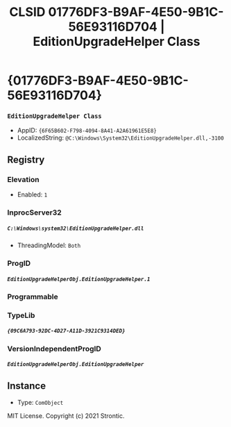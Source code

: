 ﻿---
title: "CLSID 01776DF3-B9AF-4E50-9B1C-56E93116D704 | EditionUpgradeHelper Class"
excerpt: What is COM-Object CLSID 01776DF3-B9AF-4E50-9B1C-56E93116D704?
---

# {01776DF3-B9AF-4E50-9B1C-56E93116D704}

### `EditionUpgradeHelper Class`
* AppID: `{6F65B602-F798-4094-8A41-A2A61961E5E8}`
* LocalizedString: `@C:\Windows\System32\EditionUpgradeHelper.dll,-3100`

## Registry


### Elevation

* Enabled: `1`

### InprocServer32

##### `C:\Windows\system32\EditionUpgradeHelper.dll`
* ThreadingModel: `Both`

### ProgID

##### `EditionUpgradeHelperObj.EditionUpgradeHelper.1`

### Programmable


### TypeLib

##### `{09C6A793-92DC-4D27-A11D-3921C9314DED}`

### VersionIndependentProgID

##### `EditionUpgradeHelperObj.EditionUpgradeHelper`

## Instance

* Type: `ComObject`

MIT License. Copyright (c) 2021 Strontic.



